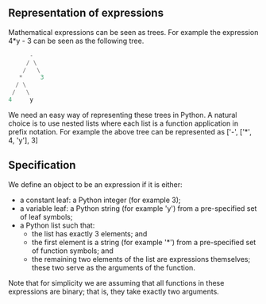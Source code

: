 ## Representation of expressions
Mathematical expressions can be seen as trees. For example the expression 4*y - 3 can be seen as the following tree.
```python
      -
     / \
    / 	\
   *     3
  / \
 /   \
4     y
```

We need an easy way of representing these trees in Python. A natural choice is to use nested lists where each list is a function application in prefix notation. For example the above tree can be represented as ['-', ['*', 4, 'y'], 3]

## Specification
We define an object to be an expression if it is either:
- a constant leaf: a Python integer (for example 3);
- a variable leaf: a Python string (for example 'y') from a pre-specified set of leaf symbols;
- a Python list such that:
  * the list has exactly 3 elements; and
  * the first element is a string (for example '*') from a pre-specified set of function symbols; and
  * the remaining two elements of the list are expressions themselves; these two serve as the arguments of the function.

Note that for simplicity we are assuming that all functions in these expressions are binary; that is, they take exactly two arguments.